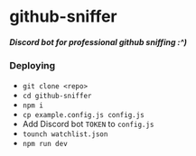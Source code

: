 # github-sniffer
##### Discord bot for professional github sniffing :^)

### Deploying
* `git clone <repo>`
* `cd github-sniffer`
* `npm i`
* `cp example.config.js config.js`
* Add Discord bot `TOKEN` to `config.js`
* `tounch watchlist.json`
* `npm run dev`
